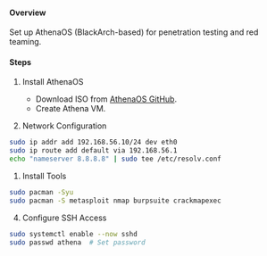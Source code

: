 #### Overview  
Set up AthenaOS (BlackArch-based) for penetration testing and red teaming.  

#### Steps  
1. Install AthenaOS  
   - Download ISO from [AthenaOS GitHub](https://github.com/Athena-OS/athena-iso).  
   - Create Athena VM.  

2. Network Configuration  
```bash   
sudo ip addr add 192.168.56.10/24 dev eth0  
sudo ip route add default via 192.168.56.1  
echo "nameserver 8.8.8.8" | sudo tee /etc/resolv.conf  
```

1. Install Tools  
```bash
sudo pacman -Syu  
sudo pacman -S metasploit nmap burpsuite crackmapexec  
```

4. Configure SSH Access  
```bash
sudo systemctl enable --now sshd  
sudo passwd athena  # Set password  
```